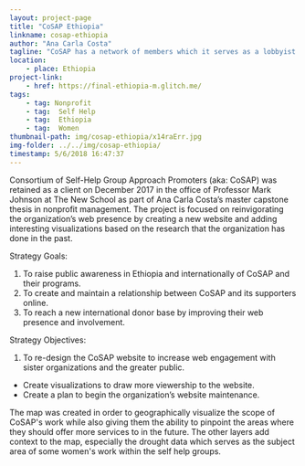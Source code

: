 ```yaml
---
layout: project-page
title: "CoSAP Ethiopia"
linkname: cosap-ethiopia
author: "Ana Carla Costa"
tagline: "CoSAP has a network of members which it serves as a lobbyist for their needs in the Ethiopian government, the map will help with their growth. "
location:
    - place: Ethiopia
project-link:
    - href: https://final-ethiopia-m.glitch.me/
tags:
    - tag: Nonprofit
    - tag:  Self Help
    - tag:  Ethiopia
    - tag:  Women
thumbnail-path: img/cosap-ethiopia/x14raErr.jpg
img-folder: ../../img/cosap-ethiopia/
timestamp: 5/6/2018 16:47:37
---
```

Consortium of Self-Help Group Approach Promoters (aka: CoSAP) was retained as a client on December 2017 in the office of Professor Mark Johnson at The New School as part of Ana Carla Costa’s master capstone thesis in nonprofit management. The project is focused on reinvigorating the organization’s web presence by creating a new website and adding interesting visualizations based on the research that the organization has done in the past. 

Strategy Goals: 
1.	To raise public awareness in Ethiopia and internationally of CoSAP and their programs. 
2.	To create and maintain a relationship between CoSAP and its supporters online. 
3.	 To reach a new international donor base by improving their web presence and involvement. 

Strategy Objectives: 
1.	To re-design the CoSAP website to increase web engagement with sister organizations and the greater public. 
 - Create visualizations to draw more viewership to the website. 
 - Create a plan to begin the organization’s website maintenance.  

The map was created in order to geographically visualize the scope of CoSAP's work while also giving them the ability to pinpoint the areas where they should offer more services to in the future. The other layers add context to the map, especially the drought data which serves as the subject area of some women's work within the self help groups. 
